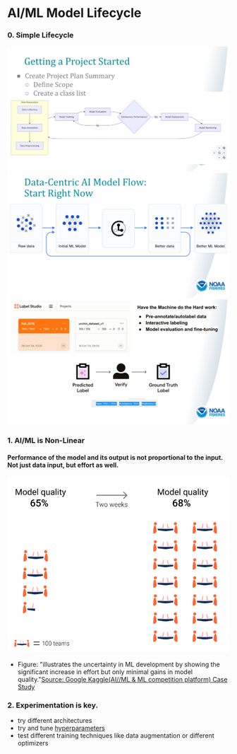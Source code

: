 # AI/ML Model Lifecycle

### 0. Simple Lifecycle
![](slide_images/slide_26.png)
![](slide_images/slide_43.png)
![](slide_images/slide_44.png)

###  1. AI/ML is Non-Linear
#### Performance of the model and its output is not proportional to the input. Not just data input, but effort as well.
![](images/effort-success.png)
- Figure: "illustrates the uncertainty in ML development by showing the significant increase in effort but only minimal gains in model quality."[Source: Google Kaggle(AI//ML & ML competition platform) Case Study](https://developers.google.com/machine-learning/managing-ml-projects/planning)

### 2. Experimentation is key. 
- try different architectures  
- try and tune [hyperparameters](https://docs.ultralytics.com/guides/hyperparameter-tuning/)
- test different training techniques like data augmentation or different optimizers